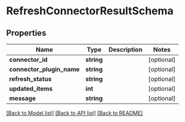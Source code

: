 # RefreshConnectorResultSchema

## Properties
Name | Type | Description | Notes
------------ | ------------- | ------------- | -------------
**connector_id** | **string** |  | [optional] 
**connector_plugin_name** | **string** |  | [optional] 
**refresh_status** | **string** |  | [optional] 
**updated_items** | **int** |  | [optional] 
**message** | **string** |  | [optional] 

[[Back to Model list]](../../README.md#documentation-for-models) [[Back to API list]](../../README.md#documentation-for-api-endpoints) [[Back to README]](../../README.md)

